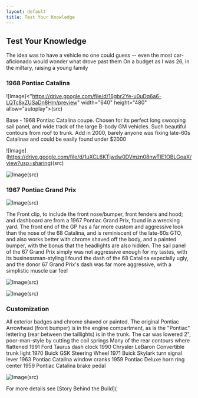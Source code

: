 ```yaml
---
layout: default
title: Test Your Knowledge
---
```


## Test Your Knowledge

<body> The idea was to have a vehicle no one could guess -- even the most car-aficionado would wonder what drove past them
On a budget as I was 26, in the miltary, raising a young family <body>

### 1968 Pontiac Catalina
	
![Image]<"https://drive.google.com/file/d/16gbr2Ye-u0uDq6a6-LQTc8xZUSaDn8Hm/preview" width="640" height="480" allow="autoplay">(src)
	
<body> Base - 1968 Pontiac Catalina coupe.  
Chosen for its perfect long swooping sail panel, and wide track of the large B-body GM vehicles.  Such beautiful contours from roof to trunk.  Add in 2000, barely anyone was fixing late-60s Catalinas and could be easily found under $2000 <body>
	
![Image] (https://drive.google.com/file/d/1uXCL6KTjwdw0DVmzn08nwTIE1OBLGoaX/view?usp=sharing)(src)
	
![Image](https://drive.google.com/file/d/1pCpVnLHNZcCNbjL8rcYGwQfObe1nFSgn/view?usp=sharing)(src)

### 1967 Pontiac Grand Prix
	
![Image](https://drive.google.com/file/d/16kDvYExAyDryUNPTJTVKWTMmDqzD4XWS/view?usp=sharing)(src)
	
<body>The Front clip, to include the front nose/bumper, front fenders and hood; and dashboard are from a 1967 Pontiac Grand Prix, found in a wrecking yard.
The front end of the GP has a far more custom and aggressive look than the nose of the 68 Catalina, and is reminiscent of the late-60s GTO, and also works better with chrome shaved off the body, and a painted bumper, with the bonus that the headlights are also hidden.
The sail panel of the 67 Grand Prix simply was not aggressive enough for my tastes, with its businessman-styling
I found the dash of the 68 Catalina expecially ugly, and the donor 67 Grand Prix's dash was far more aggressive, with a simplistic muscle car feel<body>
	
![Image](https://drive.google.com/file/d/1pYY6wzPKariHjfmsDRFev5LqRf3_B6tX/view?usp=sharing)(src)
	
![Image](https://drive.google.com/file/d/1RDdgw1zzk6zhCdB9IfMwnhYq4_MN4Eq0/view?usp=sharing)(src)

### Customization
	
<body>All exterior badges and chrome shaved or painted.  The original Pontiac Arrowhead (front bumper) is in the engine compartment, as is the "Pontiac" lettering (rear between the taillights) is in the trunk.
The car was lowered 2", poor-man-style by cutting the coil springs 
Many of the rear contours where flattened
	1991 Ford Taurus dash clock
	1990 Chrysler LeBaron Convertible trunk light
	1970 Buick GSK Steering Wheel
	1971 Buick Skylark turn signal lever
	1963 Pontiac Catalina window cranks
	1959 Pontiac Deluxe horn ring center
	1959 Pontiac Catalina brake pedal<body>
	
![Image](https://drive.google.com/file/d/1Fw7x3rQyLtQa4xsx53EZt42xaijcZR8I/view?usp=sharing)(src)


<body>For more details see [Story Behind the Build]( <body>
